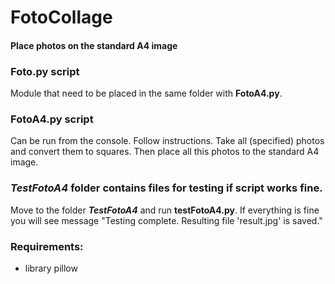 # FotoCollage
#### Place photos on the standard A4 image

### **Foto.py** script
Module that need to be placed in the same folder with **FotoA4.py**.

### **FotoA4.py** script
Can be run from the console. Follow instructions. 
Take all (specified) photos and convert them to squares. Then place all this photos to the standard A4 image. 

### ***TestFotoA4*** folder contains files for testing if script works fine.
Move to the folder ***TestFotoA4*** and run **testFotoA4.py**. If everything is fine you will see message "Testing complete. Resulting file 'result.jpg' is saved."

### Requirements:
* library pillow


